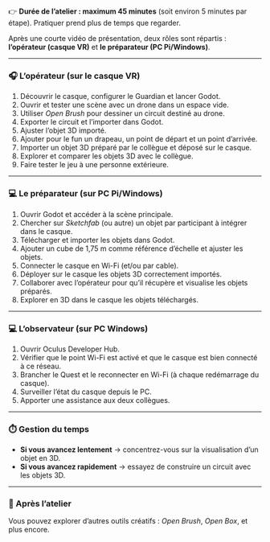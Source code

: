 👉 **Durée de l’atelier : maximum 45 minutes**
(soit environ 5 minutes par étape).
Pratiquer prend plus de temps que regarder.

Après une courte vidéo de présentation, deux rôles sont répartis : **l’opérateur (casque VR)** et **le préparateur (PC Pi/Windows)**.

---

### 🎧 L’opérateur (sur le casque VR)

1. Découvrir le casque, configurer le Guardian et lancer Godot.
2. Ouvrir et tester une scène avec un drone dans un espace vide.
3. Utiliser *Open Brush* pour dessiner un circuit destiné au drone.
4. Exporter le circuit et l’importer dans Godot.
5. Ajuster l’objet 3D importé.
6. Ajouter pour le fun un drapeau, un point de départ et un point d’arrivée.
7. Importer un objet 3D préparé par le collègue et déposé sur le casque.
8. Explorer et comparer les objets 3D avec le collègue.
9. Faire tester le jeu à une personne extérieure.

---

### 💻 Le préparateur (sur PC Pi/Windows)

1. Ouvrir Godot et accéder à la scène principale.
2. Chercher sur *Sketchfab* (ou autre) un objet par participant à intégrer dans le casque.
3. Télécharger et importer les objets dans Godot.
4. Ajouter un cube de 1,75 m comme référence d’échelle et ajuster les objets.
5. Connecter le casque en Wi-Fi (et/ou par cable).
6. Déployer sur le casque les objets 3D correctement importés.
7. Collaborer avec l’opérateur pour qu’il récupère et visualise les objets préparés.
8. Explorer en 3D dans le casque les objets téléchargés.

---

### 💻 L’observateur (sur PC Windows)

1. Ouvrir Oculus Developer Hub.
2. Vérifier que le point Wi-Fi est activé et que le casque est bien connecté à ce réseau.
3. Brancher le Quest et le reconnecter en Wi-Fi (à chaque redémarrage du casque).
4. Surveiller l’état du casque depuis le PC.
5. Apporter une assistance aux deux collègues.


---

### ⏱️ Gestion du temps

* **Si vous avancez lentement** → concentrez-vous sur la visualisation d’un objet en 3D.
* **Si vous avancez rapidement** → essayez de construire un circuit avec les objets 3D.

---

### 🔧 Après l’atelier

Vous pouvez explorer d’autres outils créatifs : *Open Brush*, *Open Box*, et plus encore.
